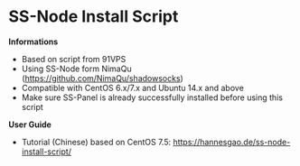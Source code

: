 # SS-Node Install Script

**Informations**
* Based on script from 91VPS
* Using SS-Node form NimaQu (https://github.com/NimaQu/shadowsocks)
* Compatible with CentOS 6.x/7.x and Ubuntu 14.x and above
* Make sure SS-Panel is already successfully installed before using this script

**User Guide**
* Tutorial (Chinese) based on CentOS 7.5: https://hannesgao.de/ss-node-install-script/
